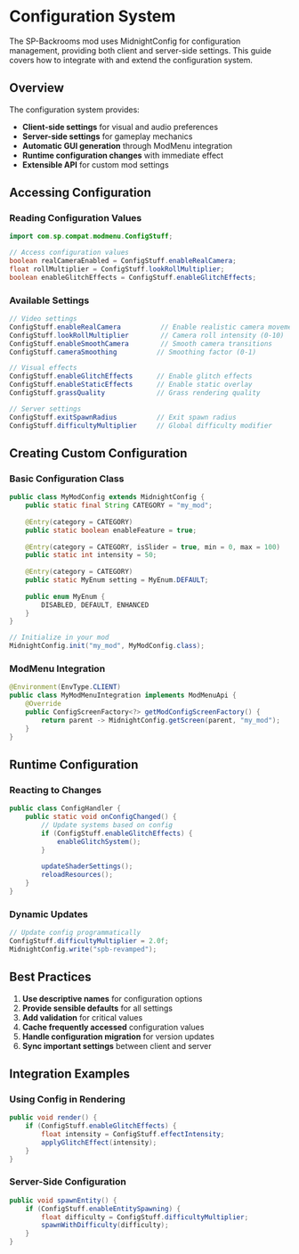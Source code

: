 # Configuration System

The SP-Backrooms mod uses MidnightConfig for configuration management, providing both client and server-side settings. This guide covers how to integrate with and extend the configuration system.

## Overview

The configuration system provides:
- **Client-side settings** for visual and audio preferences
- **Server-side settings** for gameplay mechanics
- **Automatic GUI generation** through ModMenu integration
- **Runtime configuration changes** with immediate effect
- **Extensible API** for custom mod settings

## Accessing Configuration

### Reading Configuration Values

```java
import com.sp.compat.modmenu.ConfigStuff;

// Access configuration values
boolean realCameraEnabled = ConfigStuff.enableRealCamera;
float rollMultiplier = ConfigStuff.lookRollMultiplier;
boolean enableGlitchEffects = ConfigStuff.enableGlitchEffects;
```

### Available Settings

```java
// Video settings
ConfigStuff.enableRealCamera          // Enable realistic camera movement
ConfigStuff.lookRollMultiplier        // Camera roll intensity (0-10)
ConfigStuff.enableSmoothCamera        // Smooth camera transitions
ConfigStuff.cameraSmoothing          // Smoothing factor (0-1)

// Visual effects
ConfigStuff.enableGlitchEffects      // Enable glitch effects
ConfigStuff.enableStaticEffects      // Enable static overlay
ConfigStuff.grassQuality             // Grass rendering quality

// Server settings
ConfigStuff.exitSpawnRadius          // Exit spawn radius
ConfigStuff.difficultyMultiplier     // Global difficulty modifier
```

## Creating Custom Configuration

### Basic Configuration Class

```java
public class MyModConfig extends MidnightConfig {
    public static final String CATEGORY = "my_mod";
    
    @Entry(category = CATEGORY)
    public static boolean enableFeature = true;
    
    @Entry(category = CATEGORY, isSlider = true, min = 0, max = 100)
    public static int intensity = 50;
    
    @Entry(category = CATEGORY)
    public static MyEnum setting = MyEnum.DEFAULT;
    
    public enum MyEnum {
        DISABLED, DEFAULT, ENHANCED
    }
}

// Initialize in your mod
MidnightConfig.init("my_mod", MyModConfig.class);
```

### ModMenu Integration

```java
@Environment(EnvType.CLIENT)
public class MyModMenuIntegration implements ModMenuApi {
    @Override
    public ConfigScreenFactory<?> getModConfigScreenFactory() {
        return parent -> MidnightConfig.getScreen(parent, "my_mod");
    }
}
```

## Runtime Configuration

### Reacting to Changes

```java
public class ConfigHandler {
    public static void onConfigChanged() {
        // Update systems based on config
        if (ConfigStuff.enableGlitchEffects) {
            enableGlitchSystem();
        }
        
        updateShaderSettings();
        reloadResources();
    }
}
```

### Dynamic Updates

```java
// Update config programmatically
ConfigStuff.difficultyMultiplier = 2.0f;
MidnightConfig.write("spb-revamped");
```

## Best Practices

1. **Use descriptive names** for configuration options
2. **Provide sensible defaults** for all settings
3. **Add validation** for critical values
4. **Cache frequently accessed** configuration values
5. **Handle configuration migration** for version updates
6. **Sync important settings** between client and server

## Integration Examples

### Using Config in Rendering

```java
public void render() {
    if (ConfigStuff.enableGlitchEffects) {
        float intensity = ConfigStuff.effectIntensity;
        applyGlitchEffect(intensity);
    }
}
```

### Server-Side Configuration

```java
public void spawnEntity() {
    if (ConfigStuff.enableEntitySpawning) {
        float difficulty = ConfigStuff.difficultyMultiplier;
        spawnWithDifficulty(difficulty);
    }
}
```
